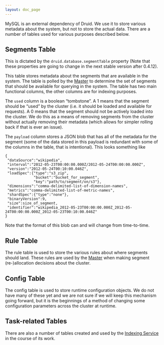 ```yaml
---
layout: doc_page
---
```

MySQL is an external dependency of Druid. We use it to store various metadata about the system, but not to store the actual data. There are a number of tables used for various purposes described below.

Segments Table
--------------

This is dictated by the `druid.database.segmentTable` property (Note that these properties are going to change in the next stable version after 0.4.12).

This table stores metadata about the segments that are available in the system. The table is polled by the [Master](Master.html) to determine the set of segments that should be available for querying in the system. The table has two main functional columns, the other columns are for indexing purposes.

The `used` column is a boolean “tombstone”. A 1 means that the segment should be “used” by the cluster (i.e. it should be loaded and available for requests). A 0 means that the segment should not be actively loaded into the cluster. We do this as a means of removing segments from the cluster without actually removing their metadata (which allows for simpler rolling back if that is ever an issue).

The `payload` column stores a JSON blob that has all of the metadata for the segment (some of the data stored in this payload is redundant with some of the columns in the table, that is intentional). This looks something like

    {
     "dataSource":"wikipedia",
     "interval":"2012-05-23T00:00:00.000Z/2012-05-24T00:00:00.000Z",
     "version":"2012-05-24T00:10:00.046Z",
     "loadSpec":{"type":"s3_zip",
                 "bucket":"bucket_for_segment",
                 "key":"path/to/segment/on/s3"},
     "dimensions":"comma-delimited-list-of-dimension-names",
     "metrics":"comma-delimited-list-of-metric-names",
     "shardSpec":{"type":"none"},
     "binaryVersion":9,
     "size":size_of_segment,
     "identifier":"wikipedia_2012-05-23T00:00:00.000Z_2012-05-24T00:00:00.000Z_2012-05-23T00:10:00.046Z"
    }

Note that the format of this blob can and will change from time-to-time.

Rule Table
----------

The rule table is used to store the various rules about where segments should land. These rules are used by the [Master](Master.html) when making segment (re-)allocation decisions about the cluster.

Config Table
------------

The config table is used to store runtime configuration objects. We do not have many of these yet and we are not sure if we will keep this mechanism going forward, but it is the beginnings of a method of changing some configuration parameters across the cluster at runtime.

Task-related Tables
-------------------

There are also a number of tables created and used by the [Indexing Service](Indexing-Service.html) in the course of its work.
